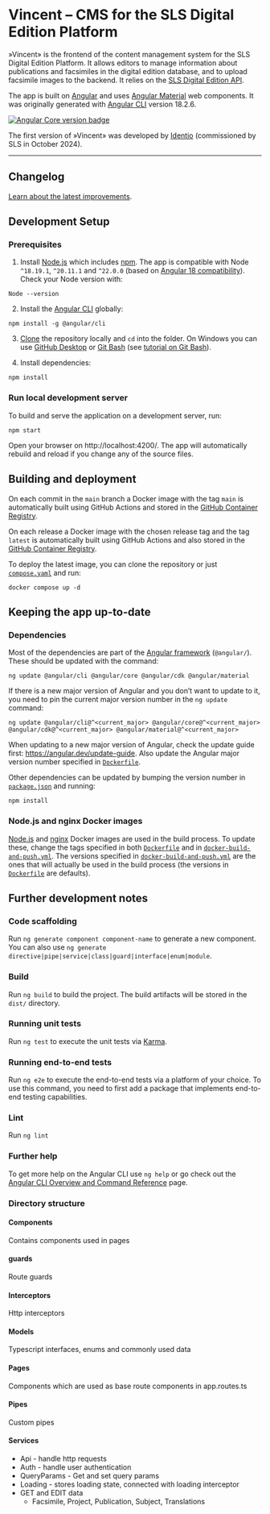 # Vincent – CMS for the SLS Digital Edition Platform

»Vincent» is the frontend of the content management system for the SLS Digital Edition Platform. It allows editors to manage information about publications and facsimiles in the digital edition database, and to upload facsimile images to the backend. It relies on the [SLS Digital Edition API][digital_edition_api].

The app is built on [Angular][angular] and uses [Angular Material][material] web components. It was originally generated with [Angular CLI][angular_cli] version 18.2.6.

<p>
  <a href="https://github.com/angular/angular"><img alt="Angular Core version badge" src="https://img.shields.io/badge/dynamic/json?url=https%3A%2F%2Fraw.githubusercontent.com%2Fslsfi%2Fdigital-edition-cms-vincent%2Fmain%2Fpackage-lock.json&query=%24%5B'packages'%5D%5B'node_modules%2F%40angular%2Fcore'%5D%5B'version'%5D&prefix=v&logo=angular&logoColor=%23fff&label=Angular%20Core&color=%23dd0031"></a>
</p>

The first version of »Vincent» was developed by [Identio][identio] (commissioned by SLS in October 2024).

<hr>

## Changelog

[Learn about the latest improvements][changelog].



## Development Setup

### Prerequisites

1. Install [Node.js][node.js] which includes [npm][npm]. The app is compatible with Node `^18.19.1`, `^20.11.1` and `^22.0.0` (based on [Angular 18 compatibility][angular_version_compatibility]). Check your Node version with:

```
Node --version
```

2. Install the [Angular CLI][angular_cli] globally:

```
npm install -g @angular/cli
```

3. [Clone][clone_repository] the repository locally and `cd` into the folder. On Windows you can use [GitHub Desktop][github_desktop] or [Git Bash][git_bash] (see [tutorial on Git Bash][git_bash_tutorial]).

4. Install dependencies:

```
npm install
```

### Run local development server

To build and serve the application on a development server, run:

```
npm start
```

Open your browser on http://localhost:4200/. The app will automatically rebuild and reload if you change any of the source files.



## Building and deployment

On each commit in the `main` branch a Docker image with the tag `main` is automatically built using GitHub Actions and stored in the [GitHub Container Registry][vincent_ghcr].

On each release a Docker image with the chosen release tag and the tag `latest` is automatically built using GitHub Actions and also stored in the [GitHub Container Registry][vincent_ghcr].

To deploy the latest image, you can clone the repository or just [`compose.yaml`][compose.yaml] and run:

```
docker compose up -d
```



## Keeping the app up-to-date

### Dependencies

Most of the dependencies are part of the [Angular framework][angular] (`@angular/`). These should be updated with the command:

```
ng update @angular/cli @angular/core @angular/cdk @angular/material
```

If there is a new major version of Angular and you don’t want to update to it, you need to pin the current major version number in the `ng update` command:

```
ng update @angular/cli@^<current_major> @angular/core@^<current_major> @angular/cdk@^<current_major> @angular/material@^<current_major>
```

When updating to a new major version of Angular, check the update guide first: <https://angular.dev/update-guide>. Also update the Angular major version number specified in [`Dockerfile`][dockerfile].

Other dependencies can be updated by bumping the version number in [`package.json`][package.json] and running:

```
npm install
```

### Node.js and nginx Docker images

[Node.js][node.js] and [nginx][nginx] Docker images are used in the build process. To update these, change the tags specified in both [`Dockerfile`][dockerfile] and in [`docker-build-and-push.yml`][docker_build]. The versions specified in [`docker-build-and-push.yml`][docker_build] are the ones that will actually be used in the build process (the versions in [`Dockerfile`][dockerfile] are defaults).



## Further development notes

### Code scaffolding

Run `ng generate component component-name` to generate a new component. You can also use `ng generate directive|pipe|service|class|guard|interface|enum|module`.

### Build

Run `ng build` to build the project. The build artifacts will be stored in the `dist/` directory.

### Running unit tests

Run `ng test` to execute the unit tests via [Karma](https://karma-runner.github.io).

### Running end-to-end tests

Run `ng e2e` to execute the end-to-end tests via a platform of your choice. To use this command, you need to first add a package that implements end-to-end testing capabilities.

### Lint

Run `ng lint`

### Further help

To get more help on the Angular CLI use `ng help` or go check out the [Angular CLI Overview and Command Reference](https://angular.dev/tools/cli) page.

### Directory structure

#### Components

Contains components used in pages

#### guards

Route guards

#### Interceptors

Http interceptors

#### Models

Typescript interfaces, enums and commonly used data

#### Pages

Components which are used as base route components in app.routes.ts

#### Pipes

Custom pipes

#### Services

- Api - handle http requests
- Auth - handle user authentication
- QueryParams - Get and set query params
- Loading - stores loading state, connected with loading interceptor
- GET and EDIT data
  - Facsimile, Project, Publication, Subject, Translations



[angular]: https://angular.dev/
[angular_cli]: https://angular.dev/cli
[angular_version_compatibility]: https://angular.dev/reference/versions
[changelog]: CHANGELOG.md
[clone_repository]: https://docs.github.com/en/repositories/creating-and-managing-repositories/cloning-a-repository
[compose.yaml]: compose.yaml
[digital_edition_api]: https://github.com/slsfi/digital_edition_api
[docker_build]: .github/workflows/docker-build-and-push.yml
[dockerfile]: Dockerfile
[git_bash]: https://gitforwindows.org/
[git_bash_tutorial]: https://www.atlassian.com/git/tutorials/git-bash
[github_desktop]: https://desktop.github.com/
[identio]: https://identio.fi/en/
[material]: https://material.angular.io/
[nginx]: https://nginx.org/
[node.js]: https://nodejs.org/
[npm]: https://www.npmjs.com/get-npm
[package.json]: package.json
[SLS]: https://www.sls.fi/en
[vincent_ghcr]: https://github.com/slsfi/digital-edition-cms-vincent/pkgs/container/digital-edition-cms-vincent
